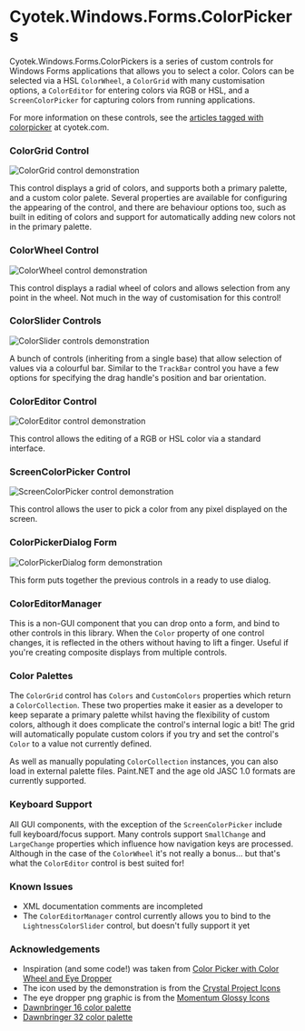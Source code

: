 ﻿# Cyotek.Windows.Forms.ColorPickers

Cyotek.Windows.Forms.ColorPickers is a series of custom controls for Windows Forms applications that allows you to select a color. Colors can be selected via a HSL `ColorWheel`, a `ColorGrid` with many customisation options, a `ColorEditor` for entering colors via RGB or HSL, and a `ScreenColorPicker` for capturing colors from running applications.

For more information on these controls, see the [articles tagged with colorpicker](http://cyotek.com/blog/tag/colorpicker) at cyotek.com.

### ColorGrid Control

![ColorGrid control demonstration](http://static.cyotek.com/files/articleimages/cp-colorgridcontrol.png)

This control displays a grid of colors, and supports both a primary palette, and a custom color palete. Several properties are available for configuring the appearing of the control, and there are behaviour options too, such as built in editing of colors and support for automatically adding new colors not in the primary palette.

### ColorWheel Control

![ColorWheel control demonstration](http://static.cyotek.com/files/articleimages/cp-colorwheelcontrol.png)

This control displays a radial wheel of colors and allows selection from any point in the wheel. Not much in the way of customisation for this control!

### ColorSlider Controls

![ColorSlider controls demonstration](http://static.cyotek.com/files/articleimages/cp-colorslidercontrols.png)

A bunch of controls (inheriting from a single base) that allow selection of values via a colourful bar. Similar to the `TrackBar` control you have a few options for specifying the drag handle's position and bar orientation.

### ColorEditor Control

![ColorEditor control demonstration](http://static.cyotek.com/files/articleimages/cp-coloreditorcontrol.png)

This control allows the editing of a RGB or HSL color via a standard interface.

### ScreenColorPicker Control

![ScreenColorPicker control demonstration](http://static.cyotek.com/files/articleimages/cp-screencolorpickercontrol.png)

This control allows the user to pick a color from any pixel displayed on the screen. 

### ColorPickerDialog Form

![ColorPickerDialog form demonstration](http://static.cyotek.com/files/articleimages/cp-colorpickerdialog.png)

This form puts together the previous controls in a ready to use dialog.

### ColorEditorManager

This is a non-GUI component that you can drop onto a form, and bind to other controls in this library. When the `Color` property of one control changes, it is reflected in the others without having to lift a finger. Useful if you're creating composite displays from multiple controls.

### Color Palettes

The `ColorGrid` control has `Colors` and `CustomColors` properties which return a `ColorCollection`. These two properties make it easier as a developer to keep separate a primary palette whilst having the flexibility of custom colors, although it does complicate the control's internal logic a bit! The grid will automatically populate custom colors if you try and set the control's `Color` to a value not currently defined.

As well as manually populating `ColorCollection` instances, you can also load in external palette files. Paint.NET and the age old JASC 1.0 formats are currently supported. 

### Keyboard Support

All GUI components, with the exception of the `ScreenColorPicker` include full keyboard/focus support. Many controls support `SmallChange` and `LargeChange` properties which influence how navigation keys are processed. Although in the case of the `ColorWheel` it's not really a bonus... but that's what the `ColorEditor` control is best suited for!

### Known Issues

* XML documentation comments are incompleted
* The `ColorEditorManager` control currently allows you to bind to the `LightnessColorSlider` control, but doesn't fully support it yet

### Acknowledgements
* Inspiration (and some code!) was taken from [Color Picker with Color Wheel and Eye Dropper](http://www.codeproject.com/Articles/21965/Color-Picker-with-Color-Wheel-and-Eye-Dropper)
* The icon used by the demonstration is from the [Crystal Project Icons](http://www.iconfinder.com/icondetails/17937/128/color_color_scheme_icons_renk_icon)
* The eye dropper png graphic is from the [Momentum Glossy Icons](http://www.iconfinder.com/icondetails/84569/32/eyedropper_icon)
* [Dawnbringer 16 color palette](http://www.pixeljoint.com/forum/forum_posts.asp?TID=12795)
* [Dawnbringer 32 color palette](http://www.pixeljoint.com/forum/forum_posts.asp?TID=16247)